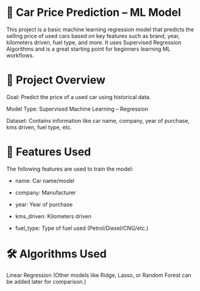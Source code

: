 # 🚗 Car Price Prediction – ML Model
This project is a basic machine learning regression model that predicts the selling price of used cars based on key features such as brand, year, kilometers driven, fuel type, and more. It uses Supervised Regression Algorithms and is a great starting point for beginners learning ML workflows.

# 📌 Project Overview
Goal: Predict the price of a used car using historical data.

Model Type: Supervised Machine Learning – Regression

Dataset: Contains information like car name, company, year of purchase, kms driven, fuel type, etc.

# 🧠 Features Used
The following features are used to train the model:

- name: Car name/model

- company: Manufacturer

- year: Year of purchase

- kms_driven: Kilometers driven

- fuel_type: Type of fuel used (Petrol/Diesel/CNG/etc.)

# 🛠️ Algorithms Used
Linear Regression
(Other models like Ridge, Lasso, or Random Forest can be added later for comparison.)

